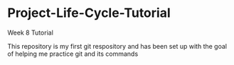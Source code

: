 # Project-Life-Cycle-Tutorial
Week 8 Tutorial 


This repository is my first git respository and has been set up with the goal of helping me practice git and its commands